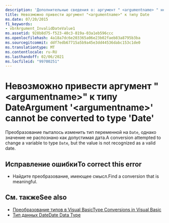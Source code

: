 ```yaml
---
description: 'Дополнительные сведения о: аргумент " <argumentname> " не может быть преобразован к типу "Date"'
title: Невозможно привести аргумент "<argumentname>" к типу Date
ms.date: 07/20/2015
f1_keywords:
- vbrArgument_InvalidDateValue1
ms.assetid: 928b8d75-f523-40c3-819a-03a1eb596ccc
ms.openlocfilehash: 4a18a7dc6e203365a06e23b02faeb83a8795b3ba
ms.sourcegitcommit: ddf7edb67715a5b9a45e3dd44536dabc153c1de0
ms.translationtype: MT
ms.contentlocale: ru-RU
ms.lasthandoff: 02/06/2021
ms.locfileid: "99700251"
---
```

# <a name="argument-argumentname-cannot-be-converted-to-type-date"></a><span data-ttu-id="e8ff5-103">Невозможно привести аргумент "\<argumentname>" к типу Date</span><span class="sxs-lookup"><span data-stu-id="e8ff5-103">Argument '\<argumentname>' cannot be converted to type 'Date'</span></span>

<span data-ttu-id="e8ff5-104">Преобразование пыталось изменить тип переменной на `Date`, однако значение не распознано как допустимая дата.</span><span class="sxs-lookup"><span data-stu-id="e8ff5-104">A conversion attempted to change a variable to type `Date`, but the value is not recognized as a valid date.</span></span>  
  
## <a name="to-correct-this-error"></a><span data-ttu-id="e8ff5-105">Исправление ошибки</span><span class="sxs-lookup"><span data-stu-id="e8ff5-105">To correct this error</span></span>  
  
- <span data-ttu-id="e8ff5-106">Найдите преобразование, имеющее смысл.</span><span class="sxs-lookup"><span data-stu-id="e8ff5-106">Find a conversion that is meaningful.</span></span>  
  
## <a name="see-also"></a><span data-ttu-id="e8ff5-107">См. также</span><span class="sxs-lookup"><span data-stu-id="e8ff5-107">See also</span></span>

- [<span data-ttu-id="e8ff5-108">Преобразование типов в Visual Basic</span><span class="sxs-lookup"><span data-stu-id="e8ff5-108">Type Conversions in Visual Basic</span></span>](../programming-guide/language-features/data-types/type-conversions.md)
- [<span data-ttu-id="e8ff5-109">Тип данных Date</span><span class="sxs-lookup"><span data-stu-id="e8ff5-109">Date Data Type</span></span>](../language-reference/data-types/date-data-type.md)
